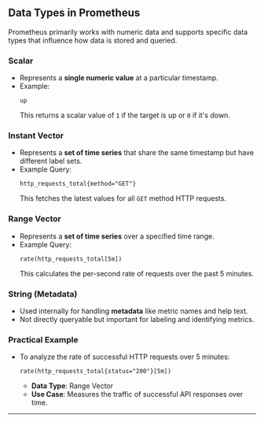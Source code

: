 ## **Data Types in Prometheus**

Prometheus primarily works with numeric data and supports specific data types that influence how data is stored and queried.

###  Scalar
- Represents a **single numeric value** at a particular timestamp.
- Example:
  ```
  up
  ```
  This returns a scalar value of `1` if the target is up or `0` if it's down.

###  Instant Vector
- Represents a **set of time series** that share the same timestamp but have different label sets.
- Example Query:
  ```
  http_requests_total{method="GET"}
  ```
  This fetches the latest values for all `GET` method HTTP requests.

###  Range Vector
- Represents a **set of time series** over a specified time range.
- Example Query:
  ```
  rate(http_requests_total[5m])
  ```
  This calculates the per-second rate of requests over the past 5 minutes.

###  String (Metadata)
- Used internally for handling **metadata** like metric names and help text.
- Not directly queryable but important for labeling and identifying metrics.

###  Practical Example
- To analyze the rate of successful HTTP requests over 5 minutes:
  ```
  rate(http_requests_total{status="200"}[5m])
  ```
  - **Data Type**: Range Vector
  - **Use Case**: Measures the traffic of successful API responses over time.

---
